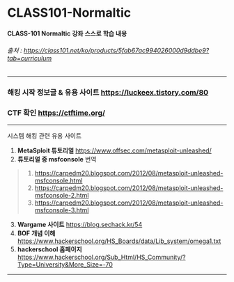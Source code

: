 # CLASS101-Normaltic
#### CLASS-101 Normaltic 강좌 스스로 학습 내용
###### 출처 : https://class101.net/ko/products/5fab67ac994026000d9ddbe9?tab=curriculum


---
### 해킹 시작 정보글 & 유용 사이트 <https://luckeex.tistory.com/80>
### CTF 확인 <https://ctftime.org/>
---

시스템 해킹 관련 유용 사이트
1. **MetaSploit 튜토리얼** <https://www.offsec.com/metasploit-unleashed/>
2. **튜토리얼 중 msfconsole** 번역
> 1. <https://carpedm20.blogspot.com/2012/08/metasploit-unleashed-msfconsole.html>
> 2. <https://carpedm20.blogspot.com/2012/08/metasploit-unleashed-msfconsole-2.html>
> 3. <https://carpedm20.blogspot.com/2012/08/metasploit-unleashed-msfconsole-3.html>
3. **Wargame 사이트** <https://blog.sechack.kr/54>
4. **BOF 개념 이해** <https://www.hackerschool.org/HS_Boards/data/Lib_system/omega1.txt>
5. **hackerschool 홈페이지** <https://www.hackerschool.org/Sub_Html/HS_Community/?Type=University&More_Size=-70>
---